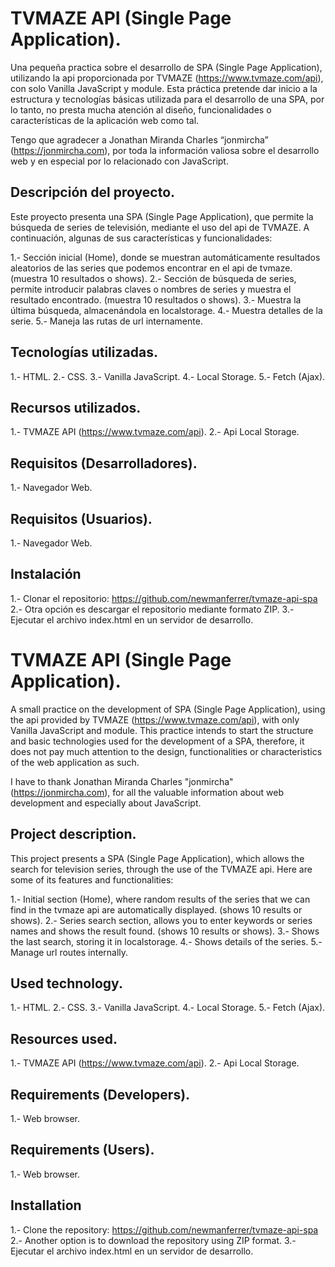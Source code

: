 # TVMAZE API (Single Page Application).
Una pequeña practica sobre el desarrollo de SPA (Single Page Application), utilizando la api proporcionada por TVMAZE (https://www.tvmaze.com/api), con solo Vanilla JavaScript y module. Esta práctica pretende dar inicio a la estructura y tecnologías básicas utilizada para el desarrollo de una SPA, por lo tanto, no presta mucha atención al diseño, funcionalidades o características de la aplicación web como tal.

Tengo que agradecer a Jonathan Miranda Charles “jonmircha” (https://jonmircha.com), por toda la información valiosa sobre el desarrollo web y en especial por lo relacionado con JavaScript.


## Descripción del proyecto.
Este proyecto presenta una SPA (Single Page Application), que permite la búsqueda de series de televisión, mediante el uso del api de TVMAZE.
A continuación, algunas de sus características y funcionalidades:

1.- Sección inicial (Home), donde se muestran automáticamente resultados aleatorios de las series que podemos encontrar en el api de tvmaze. (muestra 10 resultados o shows).
2.- Sección de búsqueda de series, permite introducir palabras claves o nombres de series y muestra el resultado encontrado. (muestra 10 resultados o shows).
3.- Muestra la última búsqueda, almacenándola en localstorage.
4.- Muestra detalles de la serie.
5.- Maneja las rutas de url internamente.

## Tecnologías utilizadas.
1.- HTML.
2.- CSS.
3.- Vanilla JavaScript.
4.- Local Storage.
5.- Fetch (Ajax).

## Recursos utilizados.
1.- TVMAZE API (https://www.tvmaze.com/api).
2.- Api Local Storage.

## Requisitos (Desarrolladores).
1.- Navegador Web.

## Requisitos (Usuarios).
1.- Navegador Web.

## Instalación
1.- Clonar el repositorio: https://github.com/newmanferrer/tvmaze-api-spa
2.- Otra opción es descargar el repositorio mediante formato ZIP.
3.- Ejecutar el archivo index.html en un servidor de desarrollo.



# TVMAZE API (Single Page Application).
A small practice on the development of SPA (Single Page Application), using the api provided by TVMAZE (https://www.tvmaze.com/api), with only Vanilla JavaScript and module. This practice intends to start the structure and basic technologies used for the development of a SPA, therefore, it does not pay much attention to the design, functionalities or characteristics of the web application as such.

I have to thank Jonathan Miranda Charles "jonmircha" (https://jonmircha.com), for all the valuable information about web development and especially about JavaScript.

## Project description.
This project presents a SPA (Single Page Application), which allows the search for television series, through the use of the TVMAZE api.
Here are some of its features and functionalities:

1.- Initial section (Home), where random results of the series that we can find in the tvmaze api are automatically displayed. (shows 10 results or shows).
2.- Series search section, allows you to enter keywords or series names and shows the result found. (shows 10 results or shows).
3.- Shows the last search, storing it in localstorage.
4.- Shows details of the series.
5.- Manage url routes internally.

## Used technology.
1.- HTML.
2.- CSS.
3.- Vanilla JavaScript.
4.- Local Storage.
5.- Fetch (Ajax).

## Resources used.
1.- TVMAZE API (https://www.tvmaze.com/api).
2.- Api Local Storage.

## Requirements (Developers).
1.- Web browser.

## Requirements (Users).
1.- Web browser.

## Installation
1.- Clone the repository: https://github.com/newmanferrer/tvmaze-api-spa
2.- Another option is to download the repository using ZIP format.
3.- Ejecutar el archivo index.html en un servidor de desarrollo.

